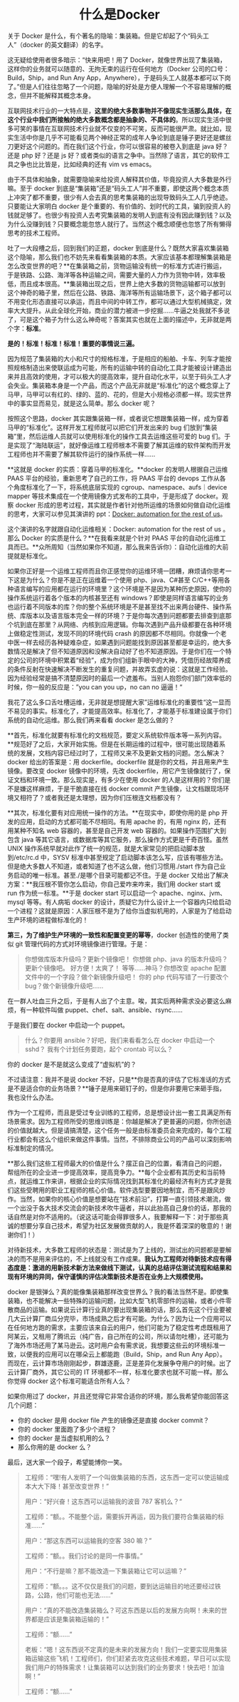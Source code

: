 # <center>什么是Docker</center>

关于 Docker 是什么，有个著名的隐喻：集装箱。但是它却起了个“码头工人”（docker 的英文翻译）的名字。



这无疑给使用者很多暗示：“快来用吧！用了 Docker，就像世界出现了集装箱，这样你的业务就可以随意的、无拘无束的运行在任何地方（Docker 公司的口号：Build，Ship，and Run Any App，Anywhere），于是码头工人就基本都可以下岗了。”但是人们往往忽略了一个问题，隐喻的好处是方便人理解一个不容易理解的概念，但并不能解释其概念本身。



互联网技术行业的一大特点是，**这里的绝大多数事物并不像现实生活那么具体，在这个行业中我们所接触的绝大多数概念都是抽象的、不具体的**。所以现实生活中很多可笑的事情在互联网技术行业就不仅变的不可笑，反而可能很严肃。就比如，现实生活中你是几乎不可能看见两个神经正常的成年人争论到底是锤子更好还是螺丝刀更好这个问题的。而在我们这个行业，你可以很容易的被卷入到底是 java 好？还是 php 好？还是 js 好？或者类似的语言之争中。当然除了语言，其它的软件工具之争也比比皆是，比如经典的还有 vim vs emacs。



由于不具体和抽象，就需要隐喻来给投资人解释其价值，毕竟投资人大多数是外行嘛。至于 docker 到底是“集装箱”还是“码头工人”并不重要，即使这两个概念本质上冲突了都不重要，很少有人会去真的思考集装箱的出现导致码头工人几乎绝迹。只要能让大家明白 docker 是个重要的、有价值的、划时代的工具，骗到投资人的钱就足够了。也很少有投资人去考究集装箱的发明人到底有没有因此赚到钱？以及为什么没赚到钱？只要概念能忽悠人就行了。当然这个概念顺便也忽悠了所有懒得思考的技术工程师。



吐了一大段槽之后，回到我们的正题，docker 到底是什么？既然大家喜欢集装箱这个隐喻，那么我们也不妨先来看看集装箱的本质。大家应该基本都理解集装箱是怎么改变世界的吧？**在集装箱之前，货物运输没有统一的标准方式进行搬运，于是铁路、公路、海洋等各种运输之间，需要大量的人力作为货物中转，效率极低，而且成本很高。**集装箱出现之后，世界上绝大多数的货物运输都可以放到这个神奇的箱子里，然后在公路、铁路、海洋等所有运输场景下，这个箱子都可以不用变化形态直接可以承运，而且中间的中转工作，都可以通过大型机械搞定，效率大大提升。从此全球化开始，商业的潜力被进一步挖掘......牛逼之处我就不多说了，可是这个箱子为什么这么神奇呢？答案其实也就在上面的描述中，无非就是两个字：**标准**。



**是的！标准！标准！标准！重要的事情说三遍。**



因为规范了集装箱的大小和尺寸的规格标准，于是相应的船舶、卡车、列车才能按照规格制造出来使联运成为可能，所有的运输中转的自动化工具才能被设计建造出来并且高效的使用，才可以极大的提高效率，提升自动化水平，以至于码头工人才会失业。集装箱本身是一个产品，而这个产品无非就是“标准化”的这个概念穿上了马甲，马甲可以有红的、绿的、蓝的、花的，但是大小规格必须都一样。现实世界中的事实显而易见，就是这么简单。那么 docker 呢？



按照这个思路，docker 其实跟集装箱一样，或者说它想跟集装箱一样，成为穿着马甲的“标准化”。这样开发工程师就可以把它们开发出来的 bug 们放到“集装箱”里，然后运维人员就可以使用标准化的操作工具去运维这些可爱的 bug 们。于是实现了“海陆联运”，就好像运维工程师根本不需要了解其运维的软件架构而开发工程师也并不需要了解其软件运行的操作系统一样......



**这就是 docker 的实质：穿着马甲的标准化。**docker 的发明人根据自己运维 PAAS 平台的经验，重新思考了自己的工作，将 PAAS 平台的 devops 工作从各个角度标准化了一下，将系统底层实现的 cgroup、namespace、aufs｜device mapper 等技术集成在一个使用镜像方式发布的工具中，于是形成了 docker。观察 docker 形成的思考过程，其实就是作者针对他所运维的场景如何做自动化运维的思考，大家可以参见其演讲的 ppt：[Docker: automation for the rest of us](http://www.slideshare.net/jpetazzo/docker-automation-for-the-rest-of-us?from_action=save)。



这个演讲的名字就跟自动化运维相关：Docker: automation for the rest of us 。那么 Docker 的实质是什么？**在我看来就是个针对 PAAS 平台的自动化运维工具而已。**众所周知（当然如果你不知道，那么我来告诉你）：自动化运维的大前提就是标准化。



如果你正好是一个运维工程师而且你正感觉你的运维环境一团糟，麻烦请你思考一下这是为什么？你是不是正在运维着一个使用 php、java、C#甚至 C/C++等用各种语言编写的应用都在运行的环境里？这个环境是不是因为某种历史原因，使你的操作系统运行着各个版本的内核甚至还有 windows？即使是同样语言编写的业务也运行着不同版本的库？你的整个系统环境是不是甚至找不出来两台硬件、操作系统、库版本以及语言版本完全一样的环境？于是你每次遇到问题都要去排查到底那个坑到底在那里？从网络、内核到应用逻辑。你每次遇到产品升级都要在各种环境上做稳定性测试，发现不同的环境代码 crash 的原因都不尽相同。你就像一个老中医一样去经历各种疑难杂症，如果遇到问题能找到原因甚至都是幸运的，绝大多数情况是解决了但不知道原因和没解决自动好了也不知道原因。于是你们在一个特定的公司的环境中积累着“经验”，成为你们组新手眼中的大神，凭借历经故障养成的条件反射在快速解决不断发生的重复问题，并故弄玄虚的说：这就是工作经验。因为经验经常是搞不清楚原因时的最后一个遮羞布。当别人抱怨你们部门效率低的时候，你一般的反应是：”you can you up，no can no 逼逼！“



我花了这么多口舌吐槽运维，无非就是想提醒大家”运维标准化的重要性“这一显而不易见的事实。标准化了，才能提高效率。标准化了，才能基于标准建设属于你们系统的自动化运维。那么我们再来看看 docker 是怎么做的？



**首先，标准化就要有标准化的文档规范，要定义系统软件版本等一系列内容。**规范好了之后，大家开始实施。但是在长期运维的过程中，很可能出现随着系统的发展，文档内容已经过时了，工程师又来不及更新文档的问题。怎么解决？docker 给出的答案是：用 dockerfile。dockerfile 就是你的文档，并且用来产生镜像。要改变 docker 镜像中的环境，先改 dockerfile，用它产生镜像就行了，保证文档和环境一致。那么现实是，有多少在使用 docker 的人是这样用的？你们是不是嫌这样麻烦，于是干脆直接在线 docker commit 产生镜像，让文档跟现场环境又相符了？或者我还是太理想，因为你们压根连文档都没有？



**其次，标准化要有对应用统一操作的方法。**在现实中，即使你用的是 php 开发的应用，启动的方式都可能不尽相同。有用 apache 的，有用 nginx 的，还有用某种不知名 web 容器的，甚至是自己开发 web 容器的。如果操作范围扩大到包含 java 等其它语言，或数据库等其它服务，那么操作方式更是千奇百怪。虽然 UNIX 操作系统早就对此作了统一的规范，就是大家常见的把启动脚本放到/etc/rc.d 中，SYSV 标准中甚至规定了启动脚本该怎么写，应该有哪些方法。但是绝大多数人不知道，或者知道了也不这么做，他们习惯用./start 作为自己业务启动的唯一标准。甚至./是哪个目录可能都记不住。于是 docker 又给出了解决方案：**我压根不管你怎么启动，你自己爱咋来咋来，我们用 docker start 或 run 作为统一标准。**于是 docker start 可以启动一个 apache、nginx、jvm、mysql 等等。有人病垢 docker 的设计，质疑它为什么设计上一个容器内只给启动一个进程？这就是原因：人家压根不是为了给你当虚拟机用的，人家是为了给启动生产环境的进程做标准化的！



**第三，为了维护生产环境的一致性和配置变更的幂等**，docker 创造性的使用了类似 git 管理代码的方式对环境镜像进行管理。于是：



> 你想做库版本升级吗？更新个镜像吧！ 你想做 php、java 的版本升级吗？更新个镜像吧。 好方便！太爽了！ 等等......神马？你想改变 apache 配置文件中的一个字段？做个新镜像升级吧！ 你的 php 代码写错了一行要改个 bug？做个新镜像升级吧......

在一群人吐血三升之后，于是有人出了个主意。唉，其实后两种需求没必要这么麻烦，有一种软件叫做 puppet、chef、salt、ansible、rsync......



于是我们要在 docker 中启动一个 puppet。



> 什么？你要用 ansible？好吧，我们来看看怎么在 docker 中启动一个 sshd？ 我有个计划任务要跑，起个 crontab 可以么？

你的 docker 是不是就这么变成了“虚拟机”的？



不过请注意：我并不是说 docker 不好，只是**你是否真的评估了它标准话的方式是不是适合你的业务场景？**锤子是用来砸钉子的，但是你非要用它来砸手指，我也没什么办法。



作为一个工程师，而且是受过专业训练的工程师，总是想设计出一套工具满足所有场景需求。因为工程师所受的思维训练是：你越是解决了更普遍的问题，你所创造的价值就越大。但是请搞清楚，这个任务一般是由标准委员会来完成的，每个工程行业都会有这么个组织来做这件事情。当然，不排除商业公司的产品可以深刻影响标准制定的情况。



**那么我们这些工程师最大的价值是什么？摆正自己的位置，看清自己的问题，帮组所在的企业进一步提高效率，提高竞争力。**每个企业都有其历史和当前特点，就运维工作来讲，根据企业的实际情况找到其标准化的最经济有利方式才是我们这些受聘用的职业工程师的核心价值。软件选型要要因地制宜，而不是跟风炒作。当然，如果你的核心价值是想要站在“技术前沿”，打算一直引领技术潮流，做一个出没于各大技术交流会的新技术吹牛逼者，并以此抬高自己身价的话，那我的话自然是对你不适用的。（说这话可能会得罪很多人，我要解释一下：对于那些真诚的想要分享自己技术，希望为社区发展做贡献的人，我是怀着深深的敬意的！谢谢你们！）



对待新技术，大多数工程师的状态是：测试是为了上线的，测试出的问题都是要解决的而不是用来评估的，不上线就没有工作成果。**我认为工程师对待新技术应有得态度是：激进的用新技术新方法来做线下测试，认真的总结评估测试流程和结果和现有环境的异同，保守谨慎的评估决策新技术是否在业务上大规模使用。**



docker 是银弹么？真的能像集装箱那样改变世界么？我的看法当然不是。即使集装箱，也不能解决一些特殊的运输问题，比如大型飞机零部件的运输，或者小件零散商品的运输。如果说云计算行业真的要出现集装箱的话，那么首先这个行业要被几大云计算厂商瓜分完毕，市场成熟之后才有可能。为什么？因为让一个应用可以在任何地方跑的需求，主要应该来自云的用户，他们可能为了稳定性考虑既租用了阿某云，又租用了腾讯云（纯广告，自己所在的公司，所以请勿吐槽），还可能为了海外市场还用了某马逊云。这时用户会有需求说，我想要这些云的环境标准一致，以便我的应用可以在哪朵云上都能跑（Build，Ship，and Run Any App）。而现在，云计算市场刚刚起步，群雄逐鹿，正是差异化发展争夺用户的时候。出了云计算厂商外，其它公司的 IT 环境都不一样，标准化要求也就不可能一样。那么你觉得 docker 这个标准可能适合所有人么？



如果你用过了 docker，并且还觉得它非常合适你的环境，那么我希望你能回答这几个问题：



- 你的 docker 是用 docker file 产生的镜像还是直接 docker commit？
- 你的 docker 里面跑了多少个进程？
- 你的 docker 是当虚拟机用的么？
- 那么你用的是 docker 么？



最后，送大家一个段子，希望能博你一笑。



> 工程师：“嘿!有人发明了一个叫做集装箱的东西，这东西一定可以使运输成本大大下降！甚至改变世界！”
>
> 用户：“好兴奋！这东西可以运输我的波音 787 客机么？“
>
> 工程师：“额。。不能整个运，需要拆开再运，因为我们要符合集装箱的标准......”
>
> 用户：“那这东西可以运输我的空客 380 嘛？”
>
> 工程师：“额。。我们讨论的是同一件事情。”
>
> 用户：“不行是嘛？那不能改造一下集装箱让它可以运嘛？”
>
> 工程师：“额。。。这不仅仅是我们的问题，要到达运输目的地还要经过铁路，公路，他们可能也无法......”
>
> 用户：“真的不能改造集装箱么？可这东西是以后的发展方向啊！未来的世界都是应该是集装箱运输的！”
>
> 工程师：“额......”
>
> 老板：“嗯！这东西说不定真的是未来的发展方向！我们一定要实现用集装箱运输这些飞机！工程师们，你们赶紧去攻克这些技术难题，早日可以实现我们用户的特殊需求！让集装箱可以达到我们的业务要求！快去吧！加油啊！”
>
> 工程师：“额......”